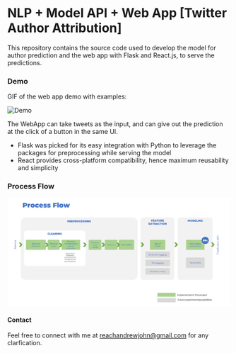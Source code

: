 # NLP + Model API + Web App [Twitter Author Attribution]

This repository contains the source code used to develop the model for author prediction and the web app with Flask and React.js, to serve the predictions.

### Demo

GIF of the web app demo with examples:

![Demo](/images/Demo_WebApp_Attribution_Andrew.gif)

The WebApp can take tweets as the input, and can give out the prediction at the click of a button in the same UI.

* Flask was picked for its easy integration with Python to leverage the packages for preprocessing while serving the model
* React provides cross-platform compatibility, hence maximum reusability and simplicity

### Process Flow

![Process Flow](/images/Process_Flow.png)

#### Contact

Feel free to connect with me at reachandrewjohn@gmail.com for any clarfication.
